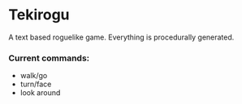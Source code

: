 # Tekirogu
A text based roguelike game. Everything is procedurally generated.

### Current commands:

* walk/go <direction>  
* turn/face <direction>  
* look around
